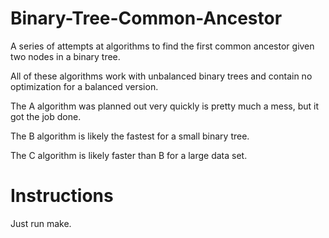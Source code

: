 Binary-Tree-Common-Ancestor
===========================

A series of attempts at algorithms to find the first common ancestor given two nodes in a binary tree.

All of these algorithms work with unbalanced binary trees and contain no optimization for a balanced version.

The A algorithm was planned out very quickly is pretty much a mess, but it got the job done.

The B algorithm is likely the fastest for a small binary tree.

The C algorithm is likely faster than B for a large data set. 

Instructions
============

Just run make.
